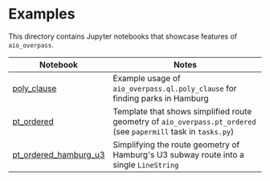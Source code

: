 # Examples
This directory contains Jupyter notebooks that showcase features of `aio_overpass`.

| Notebook                                             | Notes                                                                                                           |
|------------------------------------------------------|-----------------------------------------------------------------------------------------------------------------|
| [poly_clause](poly_clause.ipynb)                     | Example usage of `aio_overpass.ql.poly_clause` for finding parks in Hamburg                                     |
| [pt_ordered](pt_ordered.ipynb)                       | Template that shows simplified route geometry of `aio_overpass.pt_ordered` (see `papermill` task in `tasks.py`) |
| [pt_ordered_hamburg_u3](pt_ordered_hamburg_u3.ipynb) | Simplifying the route geometry of Hamburg's U3 subway route into a single `LineString`                          |
